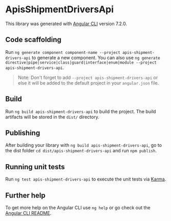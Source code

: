 # ApisShipmentDriversApi

This library was generated with [Angular CLI](https://github.com/angular/angular-cli) version 7.2.0.

## Code scaffolding

Run `ng generate component component-name --project apis-shipment-drivers-api` to generate a new component. You can also use `ng generate directive|pipe|service|class|guard|interface|enum|module --project apis-shipment-drivers-api`.

> Note: Don't forget to add `--project apis-shipment-drivers-api` or else it will be added to the default project in your `angular.json` file.

## Build

Run `ng build apis-shipment-drivers-api` to build the project. The build artifacts will be stored in the `dist/` directory.

## Publishing

After building your library with `ng build apis-shipment-drivers-api`, go to the dist folder `cd dist/apis-shipment-drivers-api` and run `npm publish`.

## Running unit tests

Run `ng test apis-shipment-drivers-api` to execute the unit tests via [Karma](https://karma-runner.github.io).

## Further help

To get more help on the Angular CLI use `ng help` or go check out the [Angular CLI README](https://github.com/angular/angular-cli/blob/master/README.md).
